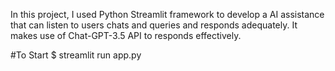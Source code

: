 In this project, I used Python Streamlit framework to develop a AI assistance that can listen to users chats and queries and responds adequately.
It makes use of Chat-GPT-3.5 API to responds effectively.

#To Start
$ streamlit run app.py
